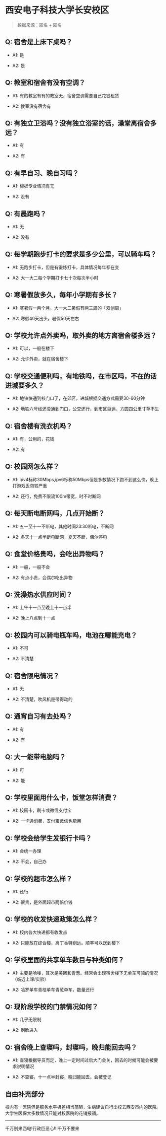 # 西安电子科技大学长安校区

> 数据来源：匿名 + 匿名

## Q: 宿舍是上床下桌吗？

- A1: 是

- A2: 是

## Q: 教室和宿舍有没有空调？

- A1: 有的教室有有的教室无，宿舍空调需要自己花钱租赁

- A2: 教室没有宿舍有

## Q: 有独立卫浴吗？没有独立浴室的话，澡堂离宿舍多远？

- A1: 有

- A2: 有

## Q: 有早自习、晚自习吗？

- A1: 根据专业情况有无

- A2: 没有

## Q: 有晨跑吗？

- A1: 无

- A2: 没有

## Q: 每学期跑步打卡的要求是多少公里，可以骑车吗？

- A1: 无跑步打卡，但是有锻炼打卡，具体情况每年都在变

- A2: 大一大二每个学期打卡七十次每次半小时

## Q: 寒暑假放多久，每年小学期有多长？

- A1: 寒暑假一两个月，大一大二暑假有两三周的「双创周」

- A2: 寒假40天出头，暑假50天左右

## Q: 学校允许点外卖吗，取外卖的地方离宿舍楼多远？

- A1: 可以，一般在楼下

- A2: 允许外卖，就在宿舍楼下

## Q: 学校交通便利吗，有地铁吗，在市区吗，不在的话进城要多久？

- A1: 地铁快通到校门口了，在郊区，进城根据交通方式需要30-60分钟

- A2: 地铁六号线还没通到门口，公交还行，到市区巨远，方圆四公里寸草不生

## Q: 宿舍楼有洗衣机吗？

- A1: 有，公用的，花钱

- A2: 有

## Q: 校园网怎么样？

- A1: ipv4标称30Mbps,ipv6标称50Mbps但是多数情况下跑不到这么快，晚上打游戏丢包较严重

- A2: 还行，免费不限流100m带宽，时不时断网

## Q: 每天断电断网吗，几点开始断？

- A1: 五一至十一不断电，其他时间23:30断电，不断网

- A2: 冬天十一点半断电断网，夏天不断，偶尔停电

## Q: 食堂价格贵吗，会吃出异物吗？

- A1: 一般，一般不会

- A2: 有点小贵，会偶尔吃出异物

## Q: 洗澡热水供应时间？

- A1: 上午十一点至晚上十一点半

- A2: 晚上八点到十一点

## Q: 校园内可以骑电瓶车吗，电池在哪能充电？

- A1: 不可

- A2: 不清楚

## Q: 宿舍限电情况？

- A1: 无

- A2: 不清楚，吹风机是带得动的

## Q: 通宵自习有去处吗？

- A1: 有

- A2: 有

## Q: 大一能带电脑吗？

- A1: 可

- A2: 能

## Q: 学校里面用什么卡，饭堂怎样消费？

- A1: 校园卡，刷卡或微信支付宝

- A2: 一卡通消费，支付宝微信也能用

## Q: 学校会给学生发银行卡吗？

- A1: 会统一办理

- A2: 不会，自己办

## Q: 学校的超市怎么样？

- A1: 还行

- A2: 很贵，是外面超市两倍价钱

## Q: 学校的收发快递政策怎么样？

- A1: 校内各大快递都有收发点

- A2: 只能放在综合楼，离丁香特别远。顺丰可以送到楼下

## Q: 学校里面的共享单车数目与种类如何？

- A1: 主要是哈喽，其次是美团和青葱。经常会出现宿舍楼下无单车可骑的情况（临近上课/实验）

- A2: 哈罗单车青桔单车青葱单车，数量还行

## Q: 现阶段学校的门禁情况如何？

- A1: 几乎无限制

- A2: 刷脸进入

## Q: 宿舍晚上查寝吗，封寝吗，晚归能回去吗？

- A1: 查寝根据导员而定，晚上一定时间过后大门会关，回去的时候可能会被要求说明情况

- A2: 不查寝，十一点半封寝，晚归能回去，会被登记

## 自由补充部分

校内有一医院但是服务水平极差相当简陋，生病建议自行出校去西安市内的医院。大学生医保大多数情况只能对校医院的花销报销。

***

千万别来西电!行政巨恶心!!!千万不要来